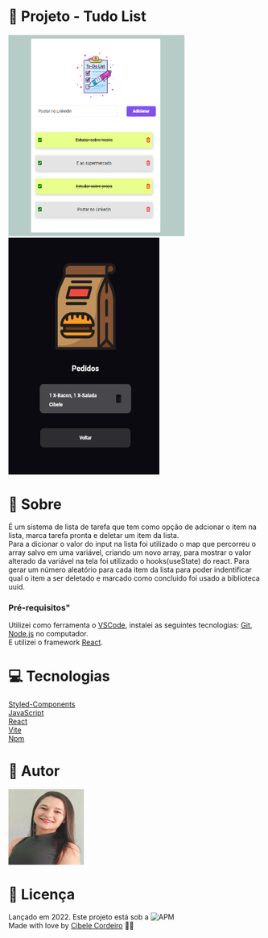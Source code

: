 # :triangular_flag_on_post: Projeto - Tudo List
<img src="https://github.com/Cibell/react-todolist/blob/master/src/assets/todolist.png?raw=true" width= "350px;" height="400px"/>  <img src="https://github.com/Cibell/interface-burguer-order/blob/master/src/assets/pedido.png?raw=true" width= "300px;" height="470px"/>

# :speech_balloon: Sobre

É um sistema de lista de tarefa que tem como opção de adcionar o item na lista, marca tarefa pronta e deletar um item da lista. <br>
Para a dicionar o valor do input na lista foi utilizado o map que percorreu o array salvo em uma variável, criando um novo array, para mostrar o valor alterado da variável na tela foi utilizado o hooks(useState) do react.
Para gerar um número aleatório para cada item da lista para poder indentificar qual o item a ser deletado e marcado como concluido foi usado a biblioteca uuid.

### Pré-requisitos"

Utilizei como ferramenta o [VSCode](https://code.visualstudio.com/), instalei as seguintes tecnologias: [Git](https://git-scm.com), [Node.js](https://nodejs.org/en/) no computador.<br>
E utilizei o framework [React](https://pt-br.reactjs.org/).




# :computer: Tecnologias

  [Styled-Components](https://styled-components.com/)  
  [JavaScript](https://developer.mozilla.org/pt-BR/docs/Web/JavaScript/) <br>
  [React](https://pt-br.reactjs.org/)<br>
  [Vite](https://vitejs.dev/)<br>
  [Npm](https://www.npmjs.com/)

# :pencil: Autor
<img src="https://github.com/Cibell/interface-burguer-order/blob/master/src/assets/Cibele%20desenvolvedora%20front-end.jpeg?raw=true" width= "150px;" height="150px">

# :closed_book: Licença

Lançado em 2022. Este projeto está sob a ![APM](https://img.shields.io/apm/l/dev)<br>
Made with love by [Cibele Cordeiro](https://github.com/Cibell) 💜🚀
